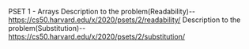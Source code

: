 PSET 1 - Arrays 
Description to the problem(Readability)-- https://cs50.harvard.edu/x/2020/psets/2/readability/
Description to the problem(Substitution)-- https://cs50.harvard.edu/x/2020/psets/2/substitution/
